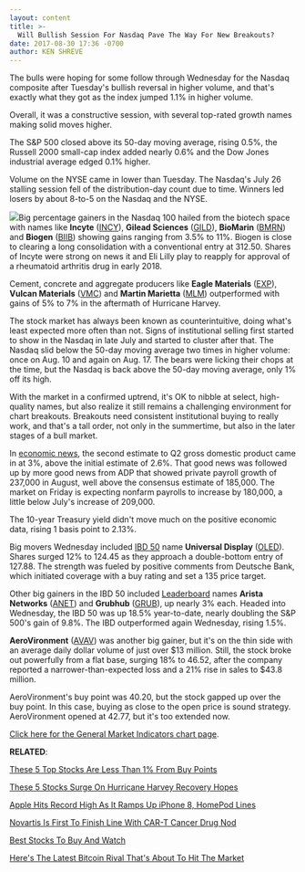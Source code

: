 ```yaml
---
layout: content
title: >-
  Will Bullish Session For Nasdaq Pave The Way For New Breakouts?
date: 2017-08-30 17:36 -0700
author: KEN SHREVE
---
```






The bulls were hoping for some follow through Wednesday for the Nasdaq composite after Tuesday's bullish reversal in higher volume, and that's exactly what they got as the index jumped 1.1% in higher volume.


Overall, it was a constructive session, with several top-rated growth names making solid moves higher.




The S&P 500 closed above its 50-day moving average, rising 0.5%, the Russell 2000 small-cap index added nearly 0.6% and the Dow Jones industrial average edged 0.1% higher.


Volume on the NYSE came in lower than Tuesday. The Nasdaq's July 26 stalling session fell of the distribution-day count due to time. Winners led losers by about 8-to-5 on the Nasdaq and the NYSE.


![](https://www.investors.com/wp-content/uploads/2017/08/MP082917-168x300.jpg)Big percentage gainers in the Nasdaq 100 hailed from the biotech space with names like **Incyte** ([INCY](https://research.investors.com/quote.aspx?symbol=INCY)), **Gilead Sciences** ([GILD](https://research.investors.com/quote.aspx?symbol=GILD)), **BioMarin** ([BMRN](https://research.investors.com/quote.aspx?symbol=BMRN)) and **Biogen** ([BIIB](https://research.investors.com/quote.aspx?symbol=BIIB)) showing gains ranging from 3.5% to 11%. Biogen is close to clearing a long consolidation with a conventional entry at 312.50. Shares of Incyte were strong on news it and Eli Lilly play to reapply for approval of a rheumatoid arthritis drug in early 2018.


Cement, concrete and aggregate producers like **Eagle Materials** ([EXP](https://research.investors.com/quote.aspx?symbol=EXP)), **Vulcan Materials** ([VMC](https://research.investors.com/quote.aspx?symbol=VMC)) and **Martin Marietta** ([MLM](https://research.investors.com/quote.aspx?symbol=MLM)) outperformed with gains of 5% to 7% in the aftermath of Hurricane Harvey.


The stock market has always been known as counterintuitive, doing what's least expected more often than not. Signs of institutional selling first started to show in the Nasdaq in late July and started to cluster after that. The Nasdaq slid below the 50-day moving average two times in higher volume: once on Aug. 10 and again on Aug. 17. The bears were licking their chops at the time, but the Nasdaq is back above the 50-day moving average, only 1% off its high.


With the market in a confirmed uptrend, it's OK to nibble at select, high-quality names, but also realize it still remains a challenging environment for chart breakouts. Breakouts need consistent institutional buying to really work, and that's a tall order, not only in the summertime, but also in the later stages of a bull market.


In [economic news](https://www.investors.com/category/news/economy/), the second estimate to Q2 gross domestic product came in at 3%, above the initial estimate of 2.6%. That good news was followed up by more good news from ADP that showed private payroll growth of 237,000 in August, well above the consensus estimate of 185,000. The market on Friday is expecting nonfarm payrolls to increase by 180,000, a little below July's increase of 209,000.


The 10-year Treasury yield didn't move much on the positive economic data, rising 1 basis point to 2.13%.


Big movers Wednesday included [IBD 50](https://www.investors.com/stock-lists/ibd-50/ibd-50-performance/) name **Universal Display** ([OLED](https://research.investors.com/quote.aspx?symbol=OLED)). Shares surged 12% to 124.45 as they approach a double-bottom entry of 127.88. The strength was fueled by positive comments from Deutsche Bank, which initiated coverage with a buy rating and set a 135 price target.


Other big gainers in the IBD 50 included [Leaderboard](https://www.investors.com/leaderboard) names **Arista Networks** ([ANET](https://research.investors.com/quote.aspx?symbol=ANET)) and **Grubhub** ([GRUB](https://research.investors.com/quote.aspx?symbol=GRUB)), up nearly 3% each. Headed into Wednesday, the IBD 50 was up 18.5% year-to-date, nearly doubling the S&P 500's gain of 9.8%. The IBD outperformed again Wednesday, rising 1.5%.


**AeroVironment** ([AVAV](https://research.investors.com/quote.aspx?symbol=AVAV)) was another big gainer, but it's on the thin side with an average daily dollar volume of just over $13 million. Still, the stock broke out powerfully from a flat base, surging 18% to 46.52, after the company reported a narrower-than-expected loss and a 21% rise in sales to $43.8 million.


AeroVironment's buy point was 40.20, but the stock gapped up over the buy point. In this case, buying as close to the open price is sound strategy. AeroVironment opened at 42.77, but it's too extended now.


[Click here for the General Market Indicators chart page](https://www.investors.com/wp-content/uploads/2017/08/IBD3008152508GMI.pdf).


**RELATED**:


[These 5 Top Stocks Are Less Than 1% From Buy Points](https://www.investors.com/market-trend/stock-market-today/sp-500-futures-mcdonalds-yelp-paycom-microchip-tech-asml-near-buys/)


[These 5 Stocks Surge On Hurricane Harvey Recovery Hopes](https://www.investors.com/news/u-s-concrete-martin-marietta-materials-stocks-surge-on-hurricane-harvey-recovery/)


[Apple Hits Record High As It Ramps Up iPhone 8, HomePod Lines](https://www.investors.com/news/technology/click/apple-hits-record-high-as-it-ramps-up-iphone-8-homepod-lines/) 


[Novartis Is First To Finish Line With CAR-T Cancer Drug Nod](https://www.investors.com/news/technology/novartis-is-first-to-finish-line-with-car-t-cancer-drug-nod/)


[Best Stocks To Buy And Watch](https://www.investors.com/stock-lists/stocks-to-watch-top-rated-ipos-big-caps-and-growth-stocks/)


[Here's The Latest Bitcoin Rival That's About To Hit The Market](https://www.investors.com/news/kik-to-sell-bitcoin-rival-kin-crytpocurrency-in-initial-coin-offering/)




